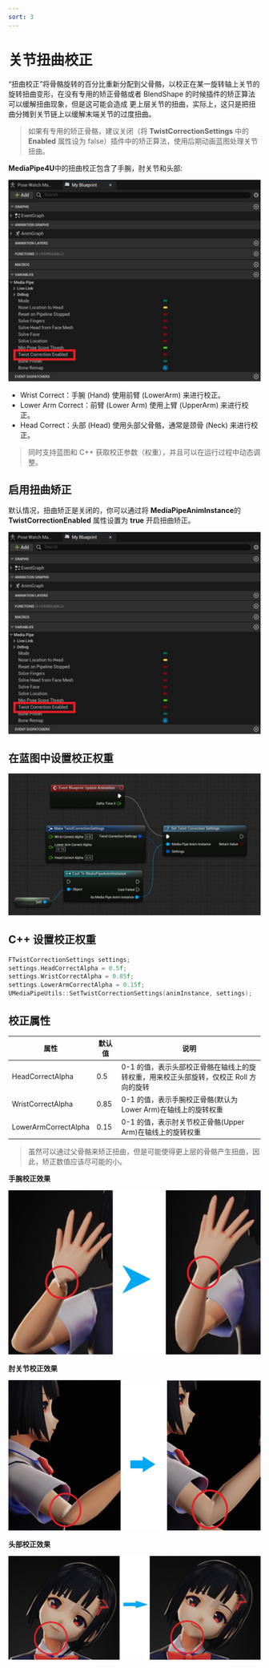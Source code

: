 ```yaml
---
sort: 3
---
```


# 关节扭曲校正

“扭曲校正”将骨骼旋转的百分比重新分配到父骨骼，以校正在某一旋转轴上关节的旋转扭曲变形，在没有专用的矫正骨骼或者 BlendShape 的时候插件的矫正算法可以缓解扭曲现象，但是这可能会造成
更上层关节的扭曲，实际上，这只是把扭曲分摊到关节链上以缓解末端关节的过度扭曲。    
> 如果有专用的矫正骨骼，建议关闭（将 **TwistCorrectionSettings** 中的 **Enabled** 属性设为 false）插件中的矫正算法，使用后期动画蓝图处理关节扭曲。

**MediaPipe4U**中的扭曲校正包含了手腕，肘关节和头部:   

[![twist correction](./images/twist_enable.jpg "correction")](images/twist_enable.jpg)

- Wrist Correct：手腕 (Hand) 使用前臂 (LowerArm) 来进行校正。
- Lower Arm Correct：前臂 (Lower Arm) 使用上臂 (UpperArm) 来进行校正。
- Head Correct：头部 (Head) 使用头部父骨骼，通常是颈骨 (Neck) 来进行校正。    


> 同时支持蓝图和 C++ 获取校正参数（权重），并且可以在运行过程中动态调整。

## 启用扭曲矫正

默认情况，扭曲矫正是关闭的，你可以通过将 **MediaPipeAnimInstance**的 **TwistCorrectionEnabled** 属性设置为 **true** 开启扭曲矫正。   

[![twist correction](./images/twist_enable.jpg "correction")](images/twist_correction.gif)


## 在蓝图中设置校正权重  

[![twist correction](./images/update_twist_correction_settings.jpg "correction")](images/update_twist_correction_settings.jpg)

## C++ 设置校正权重

```cpp
FTwistCorrectionSettings settings;
settings.HeadCorrectAlpha = 0.5f;
settings.WristCorrectAlpha = 0.85f;
settings.LowerArmCorrectAlpha = 0.15f;
UMediaPipeUtils::SetTwistCorrectionSettings(animInstance, settings);

```

## 校正属性

|属性|默认值|说明|
|-----|----|------|
|HeadCorrectAlpha|0.5| 0-1 的值，表示头部校正骨骼在轴线上的旋转权重，用来校正头部旋转，仅校正 Roll 方向的旋转 |
|WristCorrectAlpha|0.85| 0-1 的值，表示手腕校正骨骼(默认为 Lower Arm)在轴线上的旋转权重 |
|LowerArmCorrectAlpha|0.15| 0-1 的值，表示肘关节校正骨骼(Upper Arm)在轴线上的旋转权重 |

> 虽然可以通过父骨骼来矫正扭曲，但是可能使得更上层的骨骼产生扭曲，因此，矫正数值应该尽可能的小。

**手腕校正效果**

[![twist correction](./images/wirst_correction.jpg "correction")](images/wirst_correction.jpg)

**肘关节校正效果**

[![twist correction](./images/lower_arm_correction.jpg "correction")](images/lower_arm_correction.jpg)

**头部校正效果**

[![twist correction](./images/head_correction.jpg "correction")](images/head_correction.jpg)